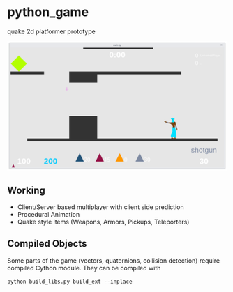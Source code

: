 # python_game
quake 2d platformer prototype

![gaem][screenshot]

## Working
- Client/Server based multiplayer with client side prediction
- Procedural Animation
- Quake style items (Weapons, Armors, Pickups, Teleporters)

## Compiled Objects
Some parts of the game (vectors, quaternions, collision detection) require compiled Cython module. They can be compiled with
```
python build_libs.py build_ext --inplace
```

[screenshot]: screenshot.png
